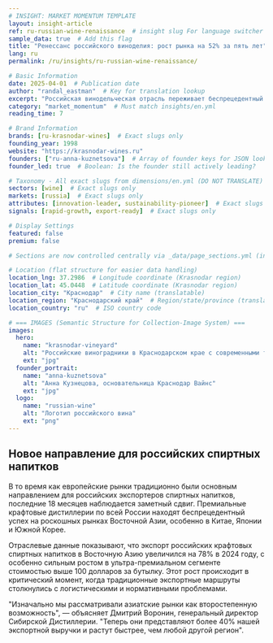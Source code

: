 ```yaml
---
# INSIGHT: MARKET MOMENTUM TEMPLATE
layout: insight-article
ref: ru-russian-wine-renaissance  # insight slug For language switcher
sample_data: true  # Add this flag
title: "Ренессанс российского виноделия: рост рынка на 52% за пять лет"
lang: ru
permalink: /ru/insights/ru-russian-wine-renaissance/

# Basic Information
date: 2025-04-01  # Publication date
author: "randal_eastman"  # Key for translation lookup
excerpt: "Российская винодельческая отрасль переживает беспрецедентный рост: увеличение отечественного производства вдвое и растущее международное признание."
category: "market_momentum"  # Must match insights/en.yml
reading_time: 7

# Brand Information
brands: [ru-krasnodar-wines]  # Exact slugs only
founding_year: 1998
website: "https://krasnodar-wines.ru"
founders: ["ru-anna-kuznetsova"]  # Array of founder keys for JSON lookup
founder_led: true  # Boolean: Is the founder still actively leading?

# Taxonomy - All exact slugs from dimensions/en.yml (DO NOT TRANSLATE)
sectors: [wine]  # Exact slugs only
markets: [russia]  # Exact slugs only
attributes: [innovation-leader, sustainability-pioneer]  # Exact slugs only
signals: [rapid-growth, export-ready]  # Exact slugs only

# Display Settings
featured: false
premium: false

# Sections are now controlled centrally via _data/page_sections.yml (insight-article)

# Location (flat structure for easier data handling)
location_lng: 37.2986  # Longitude coordinate (Krasnodar region)
location_lat: 45.0448  # Latitude coordinate (Krasnodar region)
location_city: "Краснодар"  # City name (translatable)
location_region: "Краснодарский край"  # Region/state/province (translatable, optional)
location_country: "ru"  # ISO country code

# === IMAGES (Semantic Structure for Collection-Image System) ===
images:
  hero:
    name: "krasnodar-vineyard"
    alt: "Российские виноградники в Краснодарском крае с современными технологиями виноделия"
    ext: "jpg"
  founder_portrait:
    name: "anna-kuznetsova"
    alt: "Анна Кузнецова, основательница Краснодар Вайнс"
    ext: "jpg"
  logo:
    name: "russian-wine"
    alt: "Логотип российского вина"
    ext: "png"
---
```


## Новое направление для российских спиртных напитков

В то время как европейские рынки традиционно были основным направлением для российских экспортеров спиртных напитков, последние 18 месяцев наблюдается заметный сдвиг. Премиальные крафтовые дистиллерии по всей России находят беспрецедентный успех на роскошных рынках Восточной Азии, особенно в Китае, Японии и Южной Корее.

Отраслевые данные показывают, что экспорт российских крафтовых спиртных напитков в Восточную Азию увеличился на 78% в 2024 году, с особенно сильным ростом в ультра-премиальном сегменте стоимостью выше 100 долларов за бутылку. Этот рост происходит в критический момент, когда традиционные экспортные маршруты столкнулись с логистическими и нормативными проблемами.

"Изначально мы рассматривали азиатские рынки как второстепенную возможность", — объясняет Дмитрий Воронин, генеральный директор Сибирской Дистиллерии. "Теперь они представляют более 40% нашей экспортной выручки и растут быстрее, чем любой другой регион".

